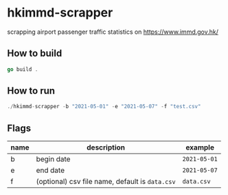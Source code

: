 # hkimmd-scrapper
scrapping airport passenger traffic statistics on https://www.immd.gov.hk/

## How to build
```go
go build .
```

## How to run
```go
./hkimmd-scrapper -b "2021-05-01" -e "2021-05-07" -f "test.csv"
```

## Flags

|name|description|example|
|---|---|---|
|b|begin date|`2021-05-01`|
|e|end date|`2021-05-07`|
|f|(optional) csv file name, default is `data.csv`|`data.csv`|